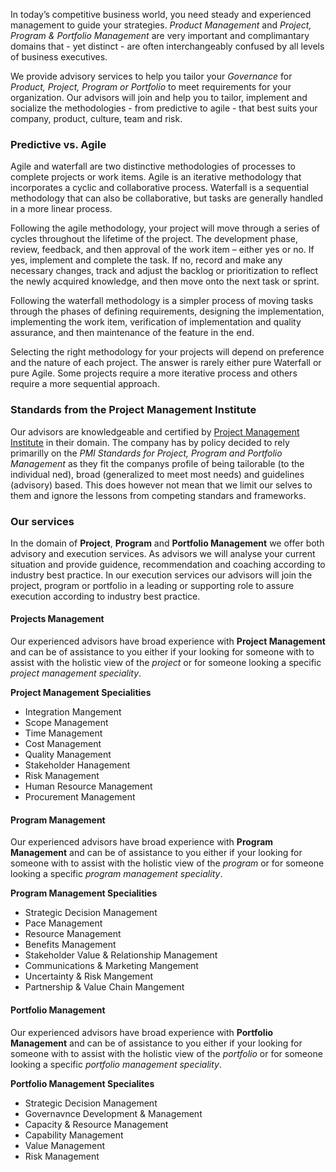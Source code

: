 In today’s competitive business world, you need steady and experienced management to guide your strategies. *Product Management* and *Project, Program & Portfolio Management* are very important and complimantary domains that - yet distinct - are often interchangeably confused by all levels of business executives.

We provide advisory services to help you tailor your *Governance* for *Product, Project, Program or Portfolio* to meet requirements for your organization. Our advisors will join and help you to tailor, implement and socialize the methodologies - from predictive to agile - that best suits your company, product, culture, team and risk.

### Predictive vs. Agile
Agile and waterfall are two distinctive methodologies of processes to complete projects or work items. Agile is an iterative methodology that incorporates a cyclic and collaborative process. Waterfall is a sequential methodology that can also be collaborative, but tasks are generally handled in a more linear process.

Following the agile methodology, your project will move through a series of cycles throughout the lifetime of the project. The development phase, review, feedback, and then approval of the work item – either yes or no. If yes, implement and complete the task. If no, record and make any necessary changes, track and adjust the backlog or prioritization to reflect the newly acquired knowledge, and then move onto the next task or sprint.

Following the waterfall methodology is a simpler process of moving tasks through the phases of defining requirements, designing the implementation, implementing the work item, verification of implementation and quality assurance, and then maintenance of the feature in the end.

Selecting the right methodology for your projects will depend on preference and the nature of each project. The answer is rarely either pure Waterfall or pure Agile. Some projects require a more iterative process and others require a more sequential approach. 


### Standards from the Project Management Institute

Our advisors are knowledgeable and certified by [Project Management Institute](https://www.pmi.org/) in their domain. The company has by policy decided to rely primarilly on the *PMI Standards for Project, Program and Portfolio Management* as they fit the companys profile of being tailorable (to the individual ned), broad (generalized to meet most needs) and guidelines (advisory) based. This does however not mean that we limit our selves to them and ignore the lessons from competing standars and frameworks. 


### Our services

In the domain of **Project**, **Program** and **Portfolio Management** we offer both advisory and execution services. As advisors we will analyse your current situation and provide guidence, recommendation and coaching according to industry best practice. In our execution services our advisors will join the project, program or portfolio in a leading or supporting role to assure execution according to industry best practice.

#### Projects Management

Our experienced advisors have broad experience with **Project Management** and can be of assistance to you either if your looking for someone with to assist with the holistic view of the *project* or for someone looking a specific *project management speciality*.

**Project Management Specialities**
* Integration Mangement
* Scope Management
* Time Management
* Cost Management
* Quality Management
* Stakeholder Hanagement
* Risk Management
* Human Resource Management
* Procurement Management

#### Program Management

Our experienced advisors have broad experience with **Program Management** and can be of assistance to you either if your looking for someone with to assist with the holistic view of the *program* or for someone looking a specific *program management speciality*.

**Program Management Specialities**
* Strategic Decision Management
* Pace Management
* Resource Management
* Benefits Management
* Stakeholder Value & Relationship Management
* Communications & Marketing Mangement
* Uncertainty & Risk Mangement
* Partnership & Value Chain Mangement

#### Portfolio Management

Our experienced advisors have broad experience with **Portfolio Management** and can be of assistance to you either if your looking for someone with to assist with the holistic view of the *portfolio* or for someone looking a specific *portfolio management speciality*.

**Portfolio Management Specialites**
* Strategic Decision Management
* Governavnce Development & Management
* Capacity & Resource Management
* Capability Management
* Value Management
* Risk Management
